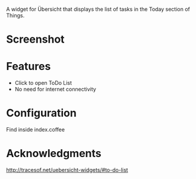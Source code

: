 A widget for Übersicht that displays the list of tasks in the Today section of Things.
# Screenshot

# Features

  - Click to open ToDo List
  - No need for internet connectivity

# Configuration
Find inside index.coffee

# Acknowledgments

http://tracesof.net/uebersicht-widgets/#to-do-list
